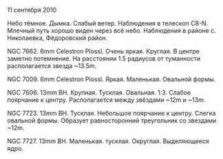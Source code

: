 11 сентября 2010

Небо тёмное. Дымка. Слабый ветер. Наблюдения в телескоп C8-N. Млечный путь хорошо виден через всё небо. Наблюдения в районе с. Николаевка, Фёдоровский район.

NGC 7662. 6mm Celestron Plossl. Очень яркая. Круглая. В центре заметно потемнение. На расстоянии 1.5 радиусов от туманности располагается звезда ~13.5m.

NGC 7009. 6mm Celestron Plossl. Яркая. Маленькая. Овальной формы.

NGC 7606. 13mm BH. Крупная. Тусклая. Овальная. 1:3. Слабое поярчание к центру. Располагается между звёздами ~12m и ~13m.

NGC 7723. 13mm BH. Тусклая. Небольшое поярчание к центру. Слегка овальной формы. Образует равносторонний треугольник со звездами ~12m.

NGC 7727. 13mm BH. Маленькая. тусклая. Округлая. Выделяющееся ядро.